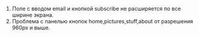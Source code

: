 1. Поле с вводом email и кнопкой subscribe не расширяется по все ширине экрана.
2. Проблема с панелью кнопок home,pictures,stuff,about от разрешения 960px и выше.
